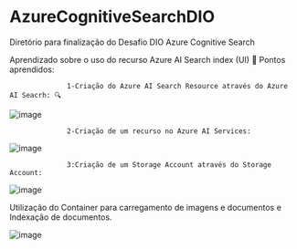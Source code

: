 # AzureCognitiveSearchDIO
Diretório para finalização do Desafio DIO Azure Cognitive Search

Aprendizado sobre o uso do recurso Azure AI Search index (UI) 📖
Pontos aprendidos:

                  1-Criação do Azure AI Search Resource através do Azure AI Seacrh: 🔍
                  
  ![image](https://github.com/user-attachments/assets/ed689e6c-4796-4857-bbe8-e0493e040637)

                  2-Criação de um recurso no Azure AI Services:
           
 ![image](https://github.com/user-attachments/assets/4f2f2e87-7955-4ff2-8e39-a361bebab68e)

                  3:Criação de um Storage Account através do Storage Account:
                  
 ![image](https://github.com/user-attachments/assets/a5f5d821-992c-4b5a-a74f-b4cb7bfd7ea0)

Utilização do Container para carregamento de imagens e documentos e Indexação de documentos.

![image](https://github.com/user-attachments/assets/9b5368c5-772c-497f-a3e5-713f6d0c5411)



